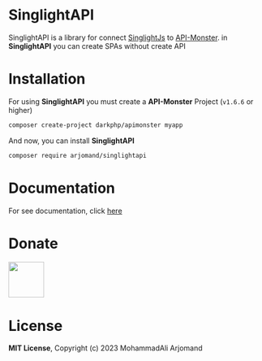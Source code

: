 # SinglightAPI
SinglightAPI is a library for connect [SinglightJs](https://github.com/mohammadali-arjomand/singlightjs) to [API-Monster](https://github.com/ReactMVC/API-Monster). in **SinglightAPI** you can create SPAs without create API

# Installation
For using **SinglightAPI** you must create a **API-Monster** Project (`v1.6.6` or higher)
```bash
composer create-project darkphp/apimonster myapp
```
And now, you can install **SinglightAPI**
```bash
composer require arjomand/singlightapi
```

# Documentation
For see documentation, click [here](https://github.com/mohammadali-arjomand/singlightapi/wiki)

# Donate
<a href="https://www.coffeebede.com/mohammadali-arjomand"><img class="img-fluid" height="70px" src="https://coffeebede.ir/DashboardTemplateV2/app-assets/images/banner/default-yellow.svg" /></a>


# License
**MIT License**, Copyright (c) 2023 MohammadAli Arjomand

